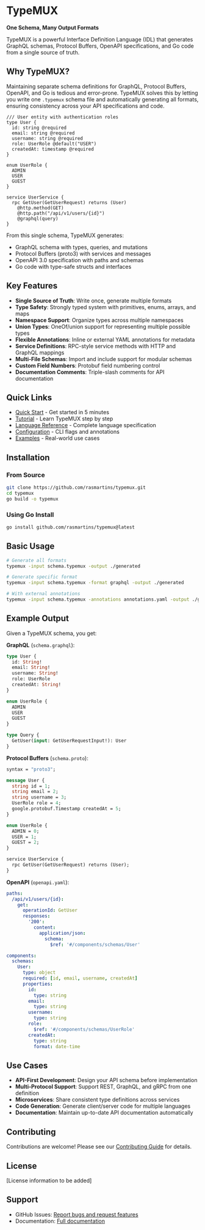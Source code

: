 # TypeMUX

**One Schema, Many Output Formats**

TypeMUX is a powerful Interface Definition Language (IDL) that generates GraphQL schemas, Protocol Buffers, OpenAPI specifications, and Go code from a single source of truth.

## Why TypeMUX?

Maintaining separate schema definitions for GraphQL, Protocol Buffers, OpenAPI, and Go is tedious and error-prone. TypeMUX solves this by letting you write one `.typemux` schema file and automatically generating all formats, ensuring consistency across your API specifications and code.

```typemux
/// User entity with authentication roles
type User {
  id: string @required
  email: string @required
  username: string @required
  role: UserRole @default("USER")
  createdAt: timestamp @required
}

enum UserRole {
  ADMIN
  USER
  GUEST
}

service UserService {
  rpc GetUser(GetUserRequest) returns (User)
    @http.method(GET)
    @http.path("/api/v1/users/{id}")
    @graphql(query)
}
```

From this single schema, TypeMUX generates:
- GraphQL schema with types, queries, and mutations
- Protocol Buffers (proto3) with services and messages
- OpenAPI 3.0 specification with paths and schemas
- Go code with type-safe structs and interfaces

## Key Features

- **Single Source of Truth**: Write once, generate multiple formats
- **Type Safety**: Strongly typed system with primitives, enums, arrays, and maps
- **Namespace Support**: Organize types across multiple namespaces
- **Union Types**: OneOf/union support for representing multiple possible types
- **Flexible Annotations**: Inline or external YAML annotations for metadata
- **Service Definitions**: RPC-style service methods with HTTP and GraphQL mappings
- **Multi-File Schemas**: Import and include support for modular schemas
- **Custom Field Numbers**: Protobuf field numbering control
- **Documentation Comments**: Triple-slash comments for API documentation

## Quick Links

- [Quick Start](quickstart.md) - Get started in 5 minutes
- [Tutorial](tutorial.md) - Learn TypeMUX step by step
- [Language Reference](reference.md) - Complete language specification
- [Configuration](configuration.md) - CLI flags and annotations
- [Examples](examples.md) - Real-world use cases

## Installation

### From Source

```bash
git clone https://github.com/rasmartins/typemux.git
cd typemux
go build -o typemux
```

### Using Go Install

```bash
go install github.com/rasmartins/typemux@latest
```

## Basic Usage

```bash
# Generate all formats
typemux -input schema.typemux -output ./generated

# Generate specific format
typemux -input schema.typemux -format graphql -output ./generated

# With external annotations
typemux -input schema.typemux -annotations annotations.yaml -output ./generated
```

## Example Output

Given a TypeMUX schema, you get:

**GraphQL** (`schema.graphql`):
```graphql
type User {
  id: String!
  email: String!
  username: String!
  role: UserRole
  createdAt: String!
}

enum UserRole {
  ADMIN
  USER
  GUEST
}

type Query {
  GetUser(input: GetUserRequestInput!): User
}
```

**Protocol Buffers** (`schema.proto`):
```protobuf
syntax = "proto3";

message User {
  string id = 1;
  string email = 2;
  string username = 3;
  UserRole role = 4;
  google.protobuf.Timestamp createdAt = 5;
}

enum UserRole {
  ADMIN = 0;
  USER = 1;
  GUEST = 2;
}

service UserService {
  rpc GetUser(GetUserRequest) returns (User);
}
```

**OpenAPI** (`openapi.yaml`):
```yaml
paths:
  /api/v1/users/{id}:
    get:
      operationId: GetUser
      responses:
        '200':
          content:
            application/json:
              schema:
                $ref: '#/components/schemas/User'

components:
  schemas:
    User:
      type: object
      required: [id, email, username, createdAt]
      properties:
        id:
          type: string
        email:
          type: string
        username:
          type: string
        role:
          $ref: '#/components/schemas/UserRole'
        createdAt:
          type: string
          format: date-time
```

## Use Cases

- **API-First Development**: Design your API schema before implementation
- **Multi-Protocol Support**: Support REST, GraphQL, and gRPC from one definition
- **Microservices**: Share consistent type definitions across services
- **Code Generation**: Generate client/server code for multiple languages
- **Documentation**: Maintain up-to-date API documentation automatically

## Contributing

Contributions are welcome! Please see our [Contributing Guide](CONTRIBUTING.md) for details.

## License

[License information to be added]

## Support

- GitHub Issues: [Report bugs and request features](https://github.com/rasmartins/typemux/issues)
- Documentation: [Full documentation](https://rasmartins.github.io/typemux)
